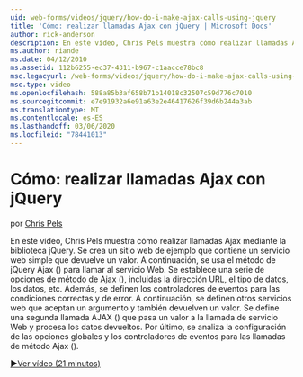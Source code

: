 ```yaml
---
uid: web-forms/videos/jquery/how-do-i-make-ajax-calls-using-jquery
title: 'Cómo: realizar llamadas Ajax con jQuery | Microsoft Docs'
author: rick-anderson
description: En este vídeo, Chris Pels muestra cómo realizar llamadas Ajax mediante la biblioteca jQuery. Se crea un sitio web de ejemplo que contiene un servicio web simple que devuelve...
ms.author: riande
ms.date: 04/12/2010
ms.assetid: 112b6255-ec37-4311-b967-c1aacce78bc8
msc.legacyurl: /web-forms/videos/jquery/how-do-i-make-ajax-calls-using-jquery
msc.type: video
ms.openlocfilehash: 588a85b3af658b71b14018c32507c59d776c7010
ms.sourcegitcommit: e7e91932a6e91a63e2e46417626f39d6b244a3ab
ms.translationtype: MT
ms.contentlocale: es-ES
ms.lasthandoff: 03/06/2020
ms.locfileid: "78441013"
---
```

# <a name="how-do-i-make-ajax-calls-using-jquery"></a>Cómo: realizar llamadas Ajax con jQuery

por [Chris Pels](https://twitter.com/chrispels)

En este vídeo, Chris Pels muestra cómo realizar llamadas Ajax mediante la biblioteca jQuery. Se crea un sitio web de ejemplo que contiene un servicio web simple que devuelve un valor. A continuación, se usa el método de jQuery Ajax () para llamar al servicio Web. Se establece una serie de opciones de método de Ajax (), incluidas la dirección URL, el tipo de datos, los datos, etc. Además, se definen los controladores de eventos para las condiciones correctas y de error. A continuación, se definen otros servicios web que aceptan un argumento y también devuelven un valor. Se define una segunda llamada AJAX () que pasa un valor a la llamada de servicio Web y procesa los datos devueltos. Por último, se analiza la configuración de las opciones globales y los controladores de eventos para las llamadas de método Ajax ().

[&#9654;Ver vídeo (21 minutos)](https://channel9.msdn.com/Blogs/ASP-NET-Site-Videos/how-do-i-make-ajax-calls-using-jquery)

